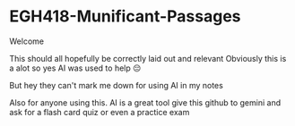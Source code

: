 # EGH418-Munificant-Passages
Welcome

This should all hopefully be correctly laid out and relevant
Obviously this is a alot so yes AI was used to help 😔

But hey they can't mark me down for using AI in my notes 

Also for anyone using this. AI is a great tool give this github
to gemini and ask for a flash card quiz or even a practice exam